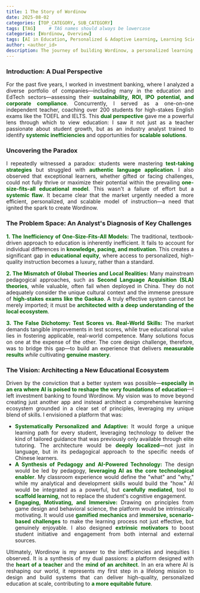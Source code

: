 ```yaml
---
title: 1 The Story of Wordinow
date: 2025-08-02
categories: [TOP_CATEGORY, SUB_CATEGORY]
tags: [TAG]     # TAG names should always be lowercase
categories: [Wordinow, Overview]
tags: [AI in Education, Personalized & Adaptive Learning, Learning Sciences, Generative AI, Gamification, Localized Corpus Construction, EFL Education, Educational Equity, Personalized Learning, Adaptive Learning, Founder Story]
author: <author_id>        
description: The journey of building Wordinow, a personalized learning platform designed to bridge the educational divide and bring quality education to all.
---
```

<div style="text-align: justify;">

<h3>Introduction: A Dual Perspective</h3>

<p>For the past five years, I worked in investment banking, where I analyzed a diverse portfolio of companies—including many in the education and EdTech sectors—assessing their <strong style="color: #006400;">sustainability, ROI, IPO potential, and corporate compliance</strong>. Concurrently, I served as a one-on-one independent teacher, coaching over 200 students for high-stakes English exams like the TOEFL and IELTS. This <strong style="color: #006400;">dual perspective</strong> gave me a powerful lens through which to view education: I saw it not just as a teacher passionate about student growth, but as an industry analyst trained to identify <strong style="color: #006400;">systemic inefficiencies</strong> and opportunities for <strong style="color: #006400;">scalable solutions</strong>.</p>

<h3>Uncovering the Paradox</h3>

<p>I repeatedly witnessed a paradox: students were mastering <strong style="color: #006400;">test-taking strategies</strong> but struggled with <strong style="color: #006400;">authentic language application</strong>. I also observed that exceptional learners, whether gifted or facing challenges, could not fully thrive or maximize their potential within the prevailing <strong style="color: #006400;">one-size-fits-all educational model</strong>. This wasn't a failure of effort but a <strong style="color: #006400;">systemic flaw</strong>. It became clear that the market urgently needed a more efficient, personalized, and scalable model of instruction—a need that ignited the spark to create Wordinow.</p>

<h3>The Problem Space: An Analyst's Diagnosis of Key Challenges</h3>

<p><strong style="color: #006400;">1. The Inefficiency of One-Size-Fits-All Models:</strong> The traditional, textbook-driven approach to education is inherently inefficient. It fails to account for individual differences in <strong style="color: #006400;">knowledge, pacing, and motivation</strong>. This creates a significant gap in <strong style="color: #006400;">educational equity</strong>, where access to personalized, high-quality instruction becomes a luxury, rather than a standard.</p>

<p><strong style="color: #006400;">2. The Mismatch of Global Theories and Local Realities:</strong> Many mainstream pedagogical approaches, such as <strong style="color: #006400;">Second Language Acquisition (SLA) theories</strong>, while valuable, often fail when deployed in China. They do not adequately consider the unique cultural context and the immense pressure of <strong style="color: #006400;">high-stakes exams like the Gaokao</strong>. A truly effective system cannot be merely imported; it must be <strong style="color: #006400;">architected with a deep understanding of the local ecosystem</strong>.</p>

<p><strong style="color: #006400;">3. The False Dichotomy: Test Scores vs. Real-World Skills:</strong> The market demands tangible improvements in test scores, while true educational value lies in fostering applicable, real-world competence. Many solutions focus on one at the expense of the other. The core design challenge, therefore, was to bridge this gap—to build an experience that delivers <strong style="color: #006400;">measurable results</strong> <em>while</em> cultivating <strong style="color: #006400;">genuine mastery</strong>.</p>

<h3>The Vision: Architecting a New Educational Ecosystem</h3>

<p>Driven by the conviction that a better system was possible—<strong style="color: #006400;">especially in an era where AI is poised to reshape the very foundations of education</strong>—I left investment banking to found Wordinow. My vision was to move beyond creating just another app and instead architect a comprehensive learning ecosystem grounded in a clear set of principles, leveraging my unique blend of skills. I envisioned a platform that was:</p>

<ul>
    <li><strong style="color: #006400;">Systematically Personalized and Adaptive:</strong> It would forge a unique learning path for every student, leveraging technology to deliver the kind of tailored guidance that was previously only available through elite tutoring. The architecture would be <strong style="color: #006400;">deeply localized</strong>—not just in language, but in its pedagogical approach to the specific needs of Chinese learners.</li>
    <li><strong style="color: #006400;">A Synthesis of Pedagogy and AI-Powered Technology:</strong> The design would be led by pedagogy, <strong style="color: #006400;">leveraging AI as the core technological enabler</strong>. My classroom experience would define the "what" and "why," while my analytical and development skills would build the "how." AI would be integrated as a powerful, but <strong style="color: #006400;">carefully mediated</strong>, tool to <strong style="color: #006400;">scaffold learning</strong>, not to replace the student's cognitive engagement.</li>
    <li><strong style="color: #006400;">Engaging, Motivating, and Immersive:</strong> Drawing on principles from game design and behavioral science, the platform would be intrinsically motivating. It would use <strong style="color: #006400;">gamified mechanics</strong> and <strong style="color: #006400;">immersive, scenario-based challenges</strong> to make the learning process not just effective, but genuinely enjoyable. I also designed <strong style="color: #006400;">extrinsic motivators</strong> to boost student initiative and engagement from both internal and external sources.</li>
</ul>

<p>Ultimately, Wordinow is my answer to the inefficiencies and inequities I observed. It is a synthesis of my dual passions: a platform designed with the <strong style="color: #006400;">heart of a teacher</strong> and the <strong style="color: #006400;">mind of an architect</strong>. In an era where AI is reshaping our world, it represents my first step in a lifelong mission to design and build systems that can deliver high-quality, personalized education at scale, contributing to <strong style="color: #006400;">a more equitable future</strong>.</p>

</div>








